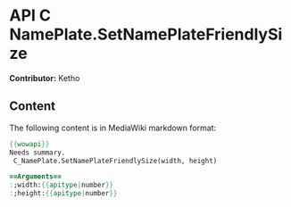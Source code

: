 # API C NamePlate.SetNamePlateFriendlySize

**Contributor:** Ketho

## Content

The following content is in MediaWiki markdown format:

```mediawiki
{{wowapi}}
Needs summary.
 C_NamePlate.SetNamePlateFriendlySize(width, height)

==Arguments==
:;width:{{apitype|number}}
:;height:{{apitype|number}}
```